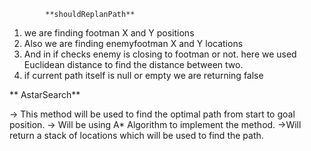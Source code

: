             **shouldReplanPath**  
              
1. we are finding footman X and Y positions
2. Also we are finding enemyfootman X and Y locations
3. And in if checks enemy is closing to footman or not. here we used Euclidean distance to find the distance between two.
4. if current path itself is null or empty we are returning false


** AstarSearch**

-> This method will be used to find the optimal path from start to goal position.
-> Will be using A* Algorithm to implement the method.
->Will return a stack of locations which will be used to find the path.